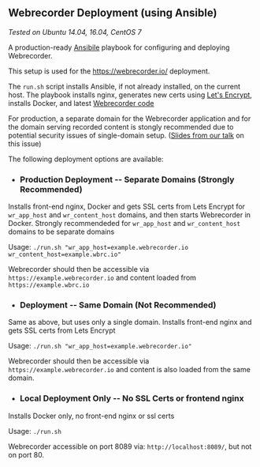 ## Webrecorder Deployment (using Ansible)

*Tested on Ubuntu 14.04, 16.04, CentOS 7*

A production-ready [Ansibile](https://www.ansible.com/) playbook for configuring and deploying Webrecorder.

This setup is used for the https://webrecorder.io/ deployment.

The `run.sh` script  installs Ansible, if not already installed, on the current host. The playbook installs nginx, generates new certs using [Let's Encrypt](https://letsencrypt.org/), installs Docker, and latest [Webrecorder code](https://github.com/webrecorder/webrecorder)

For production, a separate domain for the Webrecorder application and for the domain serving recorded content is stongly recommended due to potential security issues of single-domain setup. ([Slides from our talk](http://labs.rhizome.org/presentations/security.html#/10) on this issue)

The following deployment options are available:

- ### Production Deployment -- Separate Domains (Strongly Recommended)

Installs front-end nginx, Docker and gets SSL certs from Lets Encrypt for `wr_app_host` and `wr_content_host` domains, and then starts Webrecorder in Docker.
Strongly recommendeded for `wr_app_host` and `wr_content_host` domains to be separate domains

Usage: `./run.sh "wr_app_host=example.webrecorder.io wr_content_host=example.wbrc.io"`

Webrecorder should then be accessible via `https://example.webrecorder.io` and content loaded from `https://example.wbrc.io`

- ### Deployment -- Same Domain (Not Recommended)

Same as above, but uses only a single domain. Installs front-end nginx and gets SSL certs from Lets Encrypt

Usage: `./run.sh "wr_app_host=example.webrecorder.io"`

Webrecorder should then be accessible via `https://example.webrecorder.io` and content is also loaded from the same domain.

- ### Local Deployment Only -- No SSL Certs or frontend nginx

Installs Docker only, no front-end nginx or ssl certs

Usage: `./run.sh`

Webrecorder accessible on port 8089 via: `http://localhost:8089/`, but not on port 80.


